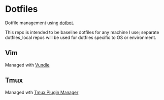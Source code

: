 # Dotfiles
Dotfile management using [dotbot](https://github.com/anishathalye/dotbot).

This repo is intended to be baseline dotfiles for any machine I use; separate dotfiles_local repos will be used for dotfiles specific to OS or environment.

## Vim
Managed with [Vundle](https://github.com/VundleVim/Vundle.vim)

## Tmux
Managed wth [Tmux Plugin Manager](https://github.com/tmux-plugins/tpm)
